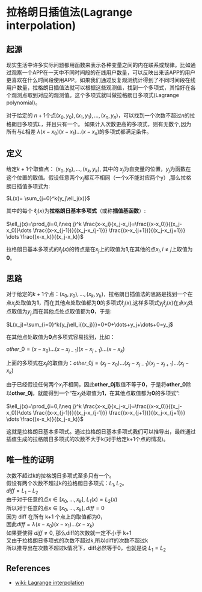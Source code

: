 # 拉格朗日插值法(Lagrange interpolation)

## 起源

现实生活中许多实际问题都用函数来表示各种变量之间的内在联系或规律。比如通过观察一个APP在一天中不同时间段的在线用户数量，可以反映出来该APP的用户更喜欢在什么时间段使用APP。如果我们通过反复观测统计得到了不同时间段在线用户数量，拉格朗日插值法就可以根据这些观测值，找到一个多项式，其恰好在各个观测点取到对应的观测值。这个多项式就叫做拉格朗日多项式(Lagrange polynomial)。

对于给定的 $n+1$个点$(x_0,y_0),(x_1,y_1),\dots,(x_n,y_n)$，可以找到一个次数不超过$n$的拉格朗日多项式$L$，并且只有一个。 如果计入次数更高的多项式，则有无数个,因为所有与$L$相差 $\lambda (x-x_0)(x-x_1)\dots (x-x_n)$的多项式都满足条件。

## 定义

给定$k+1$个取值点： $(x_0,y_0),\dots,(x_k,y_k)$, 其中的 $x_j$为自变量的位置，$y_j$为函数在这个位置的取值。假设任意两个$x_j$都互不相同（一个x不能对应两个y）,那么拉格朗日插值多项式为:

$L(x)= \sum_{j=0}^k{y_j\ell_j(x)}$

其中的每个 $\ell_j(x)$为**拉格朗日基本多项式**（或称**插值基函数**）:

$\ell_j(x)=\prod_{i=0,i\neq j}^k \frac{x-x_i}{x_j-x_i}=\frac{(x-x_0)}{(x_j-x_0)}\dots \frac{(x-x_{j-1})}{(x_j-x_{j-1})} \frac{(x-x_{j+1})}{(x_j-x_{j+1})} \dots \frac{(x-x_k)}{(x_j-x_k)}$

拉格朗日基本多项式的$\ell_j(x)$的特点是在$x_j$上的取值为**1**,在其他的点$x_i,i\neq j$上取值为**0**。

## 思路

对于给定的$k+1$个点：$(x_0,y_0),\dots,(x_k,y_k)$，拉格朗日插值法的思路是找到一个在点$x_j$处取值为**1**，而在其他点处取值都为**0**的多项式$\ell_j(x)$,这样多项式$y_j\ell_j(x)$在点$x_j$处点取值为$y_j$,而在其他点处点取值都为**0**，于是:

$L(x_j)=\sum_{i=0}^k{y_j\ell_i{(x_j)}}=0+0+\dots+y_j+\dots+0=y_j$

在其他点处取值为**0**点多项式容易找到，比如：

$other\_0=(x-x_0)\dots (x-x_{j-1})(x-x_{j+1})\dots (x-x_k)$

上面的多项式在$x_j$的取值为：$other\_0j=(x_j-x_0)\dots (x_j-x_{j-1})(x_j-x_{j+1})\dots (x_j-x_k)$

由于已经假设任何两个$x_i$不相同，因此**other_0j**取值不等于**0**，于是将**other_0**除以**other_0j**，就能得到一个“在$x_j$处取值为**1**，在其他点取值都为**0**的多项式”:

$\ell_j(x)=\prod_{i=0,i\neq j}^k \frac{x-x_i}{x_j-x_i}=\frac{(x-x_0)}{(x_j-x_0)}\dots \frac{(x-x_{j-1})}{(x_j-x_{j-1})} \frac{(x-x_{j+1})}{(x_j-x_{j+1})} \dots \frac{(x-x_k)}{(x_j-x_k)}$

这就是拉格朗日基本多项式。通过拉格朗日基本多项式我们可以推导出，最终通过插值生成的拉格朗日多项式的次数不大于k(对于给定k+1个点的情况)。

## 唯一性的证明

次数不超过k的拉格朗日多项式至多只有一个。\
假设有两个次数不超过k的拉格朗日多项式：$L_1, L_2$。\
$diff=L_1-L_2$ \
由于对于任意的点$x\in[x_0,\dots,x_k]$, $L_1(x)=L_2(x)$ \
所以对于任意的点$x\in[x_0,\dots,x_k], diff=0$ \
因为 diff 在所有 k+1 个点上的取值都为0， \
因此$diff=\lambda(x-x_0)(x-x_1)\dots(x-x_k)$ \
如果要使得 $diff\neq 0$, 那么diff的次数就一定不小于 k+1 \
又由于拉格朗日多项式的次数不超过k,所以diff的次数不超过k \
所以推导出在次数不超过k情况下，diff必然等于0，也就是说 $L_1=L_2$

## References

- [wiki: Lagrange interpolation](https://zh.m.wikipedia.org/zh-hans/%E6%8B%89%E6%A0%BC%E6%9C%97%E6%97%A5%E6%8F%92%E5%80%BC%E6%B3%95)
